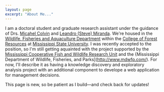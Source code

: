 ```yaml
---
layout: page
excerpt: "About Me..."
---
```


I am a doctoral student and graduate research assistant under the guidance of Drs. [Micahel Colvin](https://mcolvin.github.io/) and [Leandro (Steve) Miranda](https://www.coopunits.org/Mississippi/People/Leandro_Miranda/index.html). We're housed in the [Wildlife, Fisheries and Aquaculture Department](http://www.cfr.msstate.edu/wildlife/) within the [College of Forest Resources](http://www.cfr.msstate.edu/) at [Mississippi State University](https://www.msstate.edu/). I was recently accepted to the position, so I'm still getting aquainted with the project supported by the [Mississippi Cooperative Fish and Wildlife Research Unit](https://www.coopunits.org/Mississippi/index.html) and the {Mississippi Department of Wildlife, Fisheries, and Parks](http://www.mdwfp.com/). For now, I'll describe it as having a knowledge discovery and exploratory analysis project with an additional component to develope a web application for management decisions. 

This page is new, so be patient as I build—and check back for updates!
